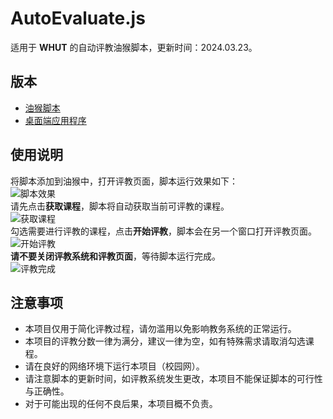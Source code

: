 # AutoEvaluate.js
适用于 **WHUT** 的自动评教油猴脚本，更新时间：2024.03.23。
## 版本
* [油猴脚本](https://github.com/Mobiusp/AutoEvaluate.js)
* [桌面端应用程序](https://github.com/Mobiusp/AutoEvaluate)
## 使用说明
 将脚本添加到油猴中，打开评教页面，脚本运行效果如下：<br>
![脚本效果](https://github.com/Mobiusp/AutoEvaluate.js/blob/main/images/js1.png "脚本效果")<br>
请先点击**获取课程**，脚本将自动获取当前可评教的课程。 <br>
![获取课程](https://github.com/Mobiusp/AutoEvaluate.js/blob/main/images/js3.png "获取课程")<br>
勾选需要进行评教的课程，点击**开始评教**，脚本会在另一个窗口打开评教页面。 <br>
![开始评教](https://github.com/Mobiusp/AutoEvaluate.js/blob/main/images/js4.png "开始评教")<br>
**请不要关闭评教系统和评教页面**，等待脚本运行完成。 <br>
![评教完成](https://github.com/Mobiusp/AutoEvaluate.js/blob/main/images/js5.png "评教完成")
## 注意事项
* 本项目仅用于简化评教过程，请勿滥用以免影响教务系统的正常运行。
* 本项目的评教分数一律为满分，建议一律为空，如有特殊需求请取消勾选课程。
* 请在良好的网络环境下运行本项目（校园网）。
* 请注意脚本的更新时间，如评教系统发生更改，本项目不能保证脚本的可行性与正确性。
* 对于可能出现的任何不良后果，本项目概不负责。
